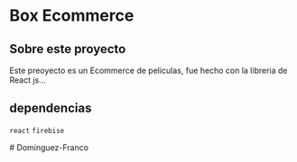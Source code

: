 # Box Ecommerce

## Sobre este proyecto
Este preoyecto es un Ecommerce de peliculas, fue hecho con la libreria de React js...

## dependencias
`react` `firebise`

#   D o m i n g u e z - F r a n c o 
 
 
